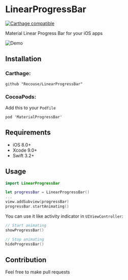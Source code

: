 # LinearProgressBar
[![Carthage compatible](https://img.shields.io/badge/Carthage-compatible-brightgreen.svg?style=flat)](https://github.com/Carthage/Carthage)

Material Linear Progress Bar for your iOS apps

![Demo](https://i.imgur.com/HMdMr5J.gif)

## Installation
### Carthage:
```
github "Recouse/LinearProgressBar"
```

### CocoaPods:
Add this to your `Podfile`
```
pod 'MaterialProgressBar'
```

## Requirements
- iOS 8.0+
- Xcode 9.0+
- Swift 3.2+

## Usage
```swift
import LinearProgressBar

let progressBar = LinearProgressBar()
...
view.addSubview(progressBar)
progressBar.startAnimating()
```

You can use it like activity indicator in `UIViewController`:
```swift
// Start animating
showProgressBar()

// Stop animating
hideProgressBar()
```

## Contribution
Feel free to make pull requests
